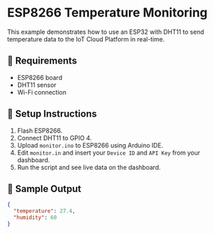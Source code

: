 
# ESP8266 Temperature Monitoring

This example demonstrates how to use an ESP32 with DHT11 to send temperature data to the IoT Cloud Platform in real-time.

## 🔧 Requirements
- ESP8266 board
- DHT11 sensor
- Wi-Fi connection

## 🚀 Setup Instructions

1. Flash ESP8266.
2. Connect DHT11 to GPIO 4.
3. Upload `monitor.ino` to ESP8266 using Arduino IDE.
4. Edit `monitor.in` and insert your `Device ID` and `API Key` from your dashboard.
5. Run the script and see live data on the dashboard.

## 📡 Sample Output
```json
{
  "temperature": 27.4,
  "humidity": 60
}
